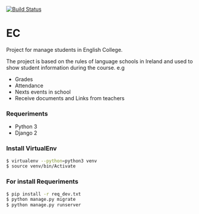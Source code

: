 [![Build Status](https://travis-ci.org/jamesperes/EC.svg?branch=master)](https://travis-ci.org/jamesperes/EC)

# EC
Project for manage students in English College.

The project is based on the rules of language schools in Ireland and used to show student information during the course. e.g

   - Grades
   - Attendance
   - Nexts events in school
   - Receive documents and Links from teachers


### Requeriments

   - Python 3
   - Django 2

### Install VirtualEnv

```sh
$ virtualenv --python=python3 venv
$ source venv/bin/Activate
```

### For install Requeriments

```sh
$ pip install -r req_dev.txt
$ python manage.py migrate
$ python manage.py runserver
```
  

